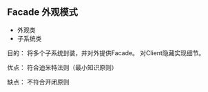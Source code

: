 ## Facade 外观模式
- 外观类
- 子系统类

目的：
将多个子系统封装，并对外提供Facade。
对Client隐藏实现细节。

优点：
符合迪米特法则（最小知识原则）

缺点：
不符合开闭原则